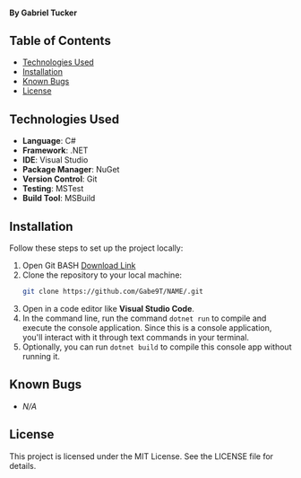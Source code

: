 #### By Gabriel Tucker

## Table of Contents
- [Technologies Used](#technologies-used)
- [Installation](#installation)
- [Known Bugs](#known-bugs)
- [License](#license)



## Technologies Used
- **Language**: C#
- **Framework**: .NET
- **IDE**: Visual Studio
- **Package Manager**: NuGet
- **Version Control**: Git
- **Testing**: MSTest
- **Build Tool**: MSBuild


## Installation

Follow these steps to set up the project locally:
1. Open Git BASH [Download Link](https://gitforwindows.org/)
2. Clone the repository to your local machine:
   ```bash
   git clone https://github.com/Gabe9T/NAME/.git
   ```
3. Open in a code editor like __Visual Studio Code__.
4. In the command line, run the command ``` dotnet run ``` to compile and execute the console application. Since this is a console application, you'll interact with it through text commands in your terminal.
5. Optionally, you can run ``` dotnet build ``` to compile this console app without running it.

## Known Bugs

* _N/A_

## License
This project is licensed under the MIT License. See the LICENSE file for details.
